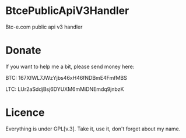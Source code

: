 BtcePublicApiV3Handler
======================

Btc-e.com public api v3 handler

Donate
=======

If you want to help me a bit, please send money here:

BTC: 167XfWL7JWzYjbs46xH46fNDBmE4FmfMBS

LTC: LUr2aSddjBsj6DYUXM6mMiDNEmdq9jnbzK

Licence
=======

Everything is under GPL[v.3].
Take it, use it, don't forget about my name.
